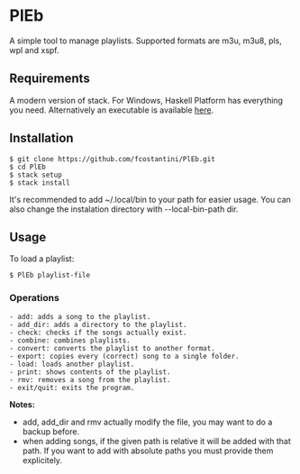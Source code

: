 # PlEb  
A simple tool to manage playlists. Supported formats are m3u, m3u8, pls, wpl and xspf.  

## Requirements  

A modern version of stack. For Windows, Haskell Platform has everything you need. Alternatively an executable is available [here](https://github.com/fcostantini/PlEb/releases).  

## Installation  

    $ git clone https://github.com/fcostantini/PlEb.git  
    $ cd PlEb  
    $ stack setup  
    $ stack install  

It's recommended to add ~/.local/bin to your path for easier usage. You can also change the instalation directory with --local-bin-path dir.  

## Usage  

To load a playlist:  

    $ PlEb playlist-file  

### Operations  

    - add: adds a song to the playlist.  
    - add_dir: adds a directory to the playlist.  
    - check: checks if the songs actually exist.  
    - combine: combines playlists.  
    - convert: converts the playlist to another format.  
    - export: copies every (correct) song to a single folder.  
    - load: loads another playlist.  
    - print: shows contents of the playlist.  
    - rmv: removes a song from the playlist.  
    - exit/quit: exits the program.  

**Notes:**  

 - add, add_dir and rmv actually modify the file, you may want to do a backup before.  
 - when adding songs, if the given path is relative it will be added with that path. If you want to add with absolute paths you must provide them explicitely.  
